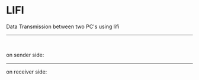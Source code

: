 # LIFI 
 Data Transmission between two PC's  using lifi
<hr>
<br>

on sender side:

<hr>

on receiver side:
